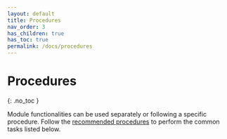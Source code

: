```yaml
---
layout: default
title: Procedures
nav_order: 3
has_children: true
has_toc: true
permalink: /docs/procedures
---
```


# Procedures
{: .no_toc }

Module functionalities can be used separately or following a specific procedure. Follow the <u>recommended procedures</u> to perform the common tasks listed below.

